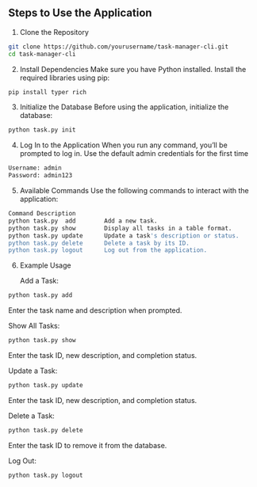 
## Steps to Use the Application


1. Clone the Repository
```bash
git clone https://github.com/yourusername/task-manager-cli.git
cd task-manager-cli
```
2. Install Dependencies
    Make sure you have Python installed. Install the required libraries using pip:

```bash
pip install typer rich
```
3. Initialize the Database
    Before using the application, initialize the database:

```bash
python task.py init
```
4. Log In to the Application
    When you run any command, you’ll be prompted to log in. Use the default admin credentials for the first time
```bash
Username: admin
Password: admin123
```
5. Available Commands
    Use the following commands to interact with the application:
```bash
Command	Description
python task.py  add	       Add a new task.
python task.py show	       Display all tasks in a table format.
python task.py update	   Update a task's description or status.
python task.py delete	   Delete a task by its ID.
python task.py logout	   Log out from the application.
```
6. Example Usage
    
    Add a Task:
 ```bash
python task.py add
```
Enter the task name and description when prompted.
 

Show All Tasks:
 ```bash
python task.py show
```
Enter the task ID, new description, and completion status.

Update a Task:
 ```bash
python task.py update
```
Enter the task ID, new description, and completion status.

Delete a Task:

 ```bash
python task.py delete
```
Enter the task ID to remove it from the database.


Log Out:
 ```bash
python task.py logout
```




